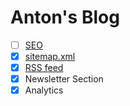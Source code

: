 # Anton's Blog

- [ ] [SEO](https://github.com/garmeeh/next-seo)
- [x] [sitemap.xml](https://github.com/IlusionDev/nextjs-sitemap-generator)
- [x] [RSS feed](https://github.com/jpmonette/feed)
- [x] Newsletter Section
- [x] Analytics
